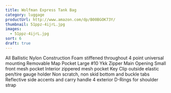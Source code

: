 ```yaml
---
title: Wolfman Express Tank Bag
category: luggage
productUrl: http://www.amazon.com/dp/B00BGOK73Y/
thumbnail: 51ppz-4ijrL.jpg
images:
  - 51ppz-4ijrL.jpg
sort: 6
draft: true
---
```


All Ballistic Nylon Construction Foam stiffened throughout 4 point universal mounting Removable Map Pocket Large #10 Ykk Zipper Main Opening Small front mesh pocket Interior zippered mesh pocket Key Clip outside elastic pen/tire gauge holder Non scratch, non skid bottom and buckle tabs Reflective side accents and carry handle 4 exterior D-Rings for shoulder strap

